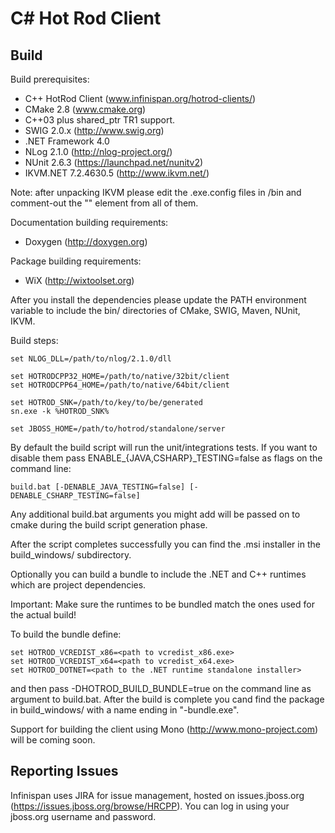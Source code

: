 # C# Hot Rod Client #

## Build ##
Build prerequisites:

* C++ HotRod Client (www.infinispan.org/hotrod-clients/)
* CMake 2.8 (www.cmake.org)
* C++03 plus shared_ptr TR1 support.
* SWIG 2.0.x (http://www.swig.org)
* .NET Framework 4.0
* NLog 2.1.0 (http://nlog-project.org/)
* NUnit 2.6.3 (https://launchpad.net/nunitv2)
* IKVM.NET 7.2.4630.5 (http://www.ikvm.net/)

Note: after unpacking IKVM please edit the .exe.config files in <ikvm-root>/bin
and comment-out the "<supportedRuntime version="v2.0.50727"/>" element from all
of them.

Documentation building requirements:
* Doxygen (http://doxygen.org)

Package building requirements:
* WiX (http://wixtoolset.org)

After you install the dependencies please update the PATH environment
variable to include the bin/ directories of CMake, SWIG, Maven, NUnit, IKVM.

Build steps:

    set NLOG_DLL=/path/to/nlog/2.1.0/dll
    
    set HOTRODCPP32_HOME=/path/to/native/32bit/client
    set HOTRODCPP64_HOME=/path/to/native/64bit/client
    
    set HOTROD_SNK=/path/to/key/to/be/generated
    sn.exe -k %HOTROD_SNK%

    set JBOSS_HOME=/path/to/hotrod/standalone/server

By default the build script will run the unit/integrations tests. If
you want to disable them pass ENABLE_{JAVA,CSHARP}_TESTING=false as flags
on the command line:

    build.bat [-DENABLE_JAVA_TESTING=false] [-DENABLE_CSHARP_TESTING=false]

Any additional build.bat arguments you might add will be passed on to cmake
during the build script generation phase.

After the script completes successfully you can find the .msi installer in
the build_windows/ subdirectory.

Optionally you can build a bundle to include the .NET and C++ runtimes which are
project dependencies.

Important: Make sure the runtimes to be bundled match the ones used for the actual build!

To build the bundle define:

    set HOTROD_VCREDIST_x86=<path to vcredist_x86.exe>
    set HOTROD_VCREDIST_x64=<path to vcredist_x64.exe>
    set HOTROD_DOTNET=<path to the .NET runtime standalone installer>

and then pass -DHOTROD_BUILD_BUNDLE=true on the command line as argument to build.bat. After
the build is complete you cand find the package in build_windows/ with a name ending in
"-bundle.exe".

Support for building the client using Mono (http://www.mono-project.com) will
be coming soon.

## Reporting Issues ##
Infinispan uses JIRA for issue management, hosted on issues.jboss.org
(https://issues.jboss.org/browse/HRCPP). You can log in using your jboss.org
username and password.